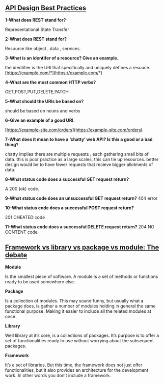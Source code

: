 ## [API Design Best Practices](https://docs.microsoft.com/en-us/azure/architecture/best-practices/api-design)

**1-What does REST stand for?**

Representational State Transfer

**2-What does REST stand for?**

Resource like object , data , services.

**3-What is an identifer of a resource? Give an example.**

the identifier is the URI that specifically and uniquely defines a resouce.
[https://example.com/*](https://example.com/*)

**4-What are the most common HTTP verbs?**

GET,POST,PUT,DELETE,PATCH



**5-What should the URIs be based on?**

should be based on nouns and verbs

**6-Give an example of a good URI.**

[https://example-site.com/orders](https://example-site.com/orders)

**7-What does it mean to have a ‘chatty’ web API? Is this a good or a bad thing?**

chatty implies there are multiple requests , each gathering small bits of data. this is poor practice as a large scales, this can tie up resources. better design would be to have fewer requests that recieve bigger allotments of data.

**8-What status code does a successful GET request return?**

A 200 (ok) code.

**9-What status code does an unsuccessful GET request return?**
404 error 

**10-What status code does a successful POST request return?**

201 CHEATED code 

**11-What status code does a successful DELETE request return?**
204 NO CONTENT code 


## [Framework vs library vs package vs module: The debate](https://medium.com/ieee-ensias-student-branch/framework-vs-library-vs-package-vs-module-the-debate-e1013a3e114d)

**Module**

Is the smallest piece of software. A module is a set of methods or functions ready to be used somewhere else.

**Package**

Is a collection of modules. This may sound funny, but usually what a package does, is gather a number of modules holding in general the same functional purpose. Making it easier to include all the related modules at once.

**Library**

Well library at it’s core, is a collections of packages. It’s purpose is to offer a set of functionalities ready to use without worrying about the subsequent packages.

**Framework**

It’s a set of libraries. But this time, the framework does not just offer functionalities, but it also provides an architecture for the development work. In other words you don’t include a framework.